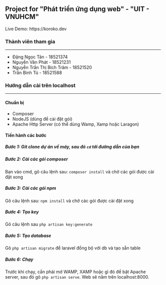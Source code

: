 <h2>Project for "Phát triển ứng dụng web" - "UIT - VNUHCM"</h2>
<p>Live Demo: https://koroko.dev </p>
<div>
<h3>Thành viên tham gia</h3>
<hr>
<ul>
    <li>Đặng Ngọc Tân - 18521374</li>
    <li>Nguyễn Văn Phát - 18521231</li>
    <li>Nguyễn Trần Thị Bích Trâm - 18521520</li>
    <li>Trần Bình Tú - 18521588</li>
<ul>
    </div>
    <div>
<h3>Hướng dẫn cài trên localhost</h3>
<hr>
<h4>Chuẩn bị</h4>
<ul>
    <li>Composer</li>
    <li>NodeJS (dùng để cài đặt gói) </li>
    <li>Apache Http Server (có thể dùng Wamp, Xamp hoặc Laragon)</li>
</ul>
<h4>Tiến hành các bước</h4>
<h5>Bước 1: Git clone dự án về máy, sau đó <code>cd</code> tới đường dẫn của bạn </h5>
<h5>Bước 2: Cài các gói composer </h5>
Bạn vào cmd, gõ câu lệnh sau: <code>composer install</code> và chờ các gói được cài đặt xong
<h5>Bước 3: Cài các gói npm</h5>
Gõ câu lệnh sau: <code>npm install</code> và chờ các gói được cài đặt xong
<h5>Bước 4: Tạo key</h5>
Gõ câu lệnh sau <code>php artisan key:generate</code>
<h5>Bước 5: Tạo database</h5>
Gõ <code>php artisan migrate</code> để laravel đồng bộ với db và tạo sẵn table
<h5>Bước 6: Chạy</h5>
Trước khi chạy, cần phải mở WAMP, XAMP hoặc gì đó để bật Apache server, sau đó gõ <code>php artisan serve</code>. Web sẽ nằm trên localhost:8000.
    </div>
    
